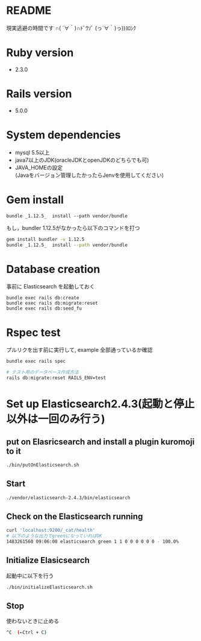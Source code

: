# README

現実逃避の時間です  ∩( ´∀｀)∩ﾄﾞｳｿﾞ (っ´∀｀)っ))ﾖﾛｼｸ


# Ruby version

* 2.3.0


# Rails version

* 5.0.0


# System dependencies

* mysql 5.5以上  
* java7以上のJDK(oracleJDKとopenJDKのどちらでも可)
* JAVA_HOMEの設定  
(Javaをバージョン管理したかったらJenvを使用してください)

# Gem install 

```
bundle _1.12.5_  install --path vendor/bundle
```
もし，bundler 1.12.5がなかったら以下のコマンドを打つ
```bash
gem install bundler -v 1.12.5
bundle _1.12.5_  install --path vendor/bundle
```

# Database creation
事前に Elasticsearch を起動しておく
```
bundle exec rails db:create
bundle exec rails db:migrate:reset
bundle exec rails db:seed_fu
```

# Rspec test 
プルリクを出す前に実行して, example 全部通っているか確認
```bash
bundle exec rails spec 

# テスト用のデータベース作成方法
rails db:migrate:reset RAILS_ENV=test
```



# Set up Elasticsearch2.4.3(起動と停止以外は一回のみ行う)
## put on Elasricsearch and install a plugin kuromoji to it
```bash
./bin/putOnElasticsearch.sh
```

## Start
```bash
./vendor/elasticsearch-2.4.3/bin/elasticsearch
```

## Check on the Elasticsearch running
```bash
curl 'localhost:9200/_cat/health'
# 以下のような出力でgreenになっていればOK
1483261560 09:06:00 elasticsearch green 1 1 0 0 0 0 0 0 - 100.0%
```

## Initialize Elasicsearch
起動中に以下を行う
```bash
./bin/initializeElasticsearch.sh
```

## Stop
使わないときに止める
```bash
^C  (←Ctrl + C)
```



